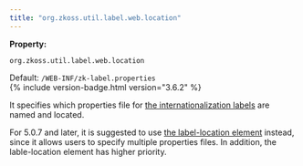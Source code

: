 ```yaml
---
title: "org.zkoss.util.label.web.location"
---
```


**Property:**

`org.zkoss.util.label.web.location`

Default: `/WEB-INF/zk-label.properties`  
{% include version-badge.html version="3.6.2" %}

It specifies which properties file for [the internationalization labels]({{site.baseurl}}/zk_dev_ref/internationalization/labels)
are named and located.

For 5.0.7 and later, it is suggested to use [the label-location element]({{site.baseurl}}/zk_config_ref/the_label_location_element)
instead, since it allows users to specify multiple properties files. In
addition, the lable-location element has higher priority.
